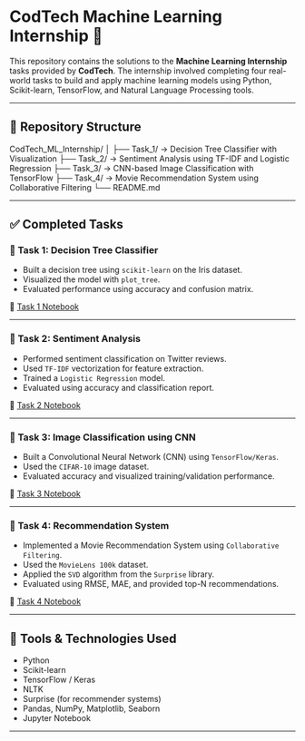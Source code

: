 # CodTech Machine Learning Internship 🚀

This repository contains the solutions to the **Machine Learning Internship** tasks provided by **CodTech**. The internship involved completing four real-world tasks to build and apply machine learning models using Python, Scikit-learn, TensorFlow, and Natural Language Processing tools.

---

## 📁 Repository Structure

CodTech_ML_Internship/
│
├── Task_1/ → Decision Tree Classifier with Visualization
├── Task_2/ → Sentiment Analysis using TF-IDF and Logistic Regression
├── Task_3/ → CNN-based Image Classification with TensorFlow
├── Task_4/ → Movie Recommendation System using Collaborative Filtering
└── README.md

---

## ✅ Completed Tasks

### 🔹 Task 1: Decision Tree Classifier
- Built a decision tree using `scikit-learn` on the Iris dataset.
- Visualized the model with `plot_tree`.
- Evaluated performance using accuracy and confusion matrix.

📂 [Task 1 Notebook](./Task_1/Task_1_DecisionTree.ipynb)

---

### 🔹 Task 2: Sentiment Analysis
- Performed sentiment classification on Twitter reviews.
- Used `TF-IDF` vectorization for feature extraction.
- Trained a `Logistic Regression` model.
- Evaluated using accuracy and classification report.

📂 [Task 2 Notebook](./Task_2/Task_2_SentimentAnalysis.ipynb)

---

### 🔹 Task 3: Image Classification using CNN
- Built a Convolutional Neural Network (CNN) using `TensorFlow/Keras`.
- Used the `CIFAR-10` image dataset.
- Evaluated accuracy and visualized training/validation performance.

📂 [Task 3 Notebook](./Task_3/Task_3_CNN_ImageClassification.ipynb)

---

### 🔹 Task 4: Recommendation System
- Implemented a Movie Recommendation System using `Collaborative Filtering`.
- Used the `MovieLens 100k` dataset.
- Applied the `SVD` algorithm from the `Surprise` library.
- Evaluated using RMSE, MAE, and provided top-N recommendations.

📂 [Task 4 Notebook](./Task_4/Task_4_RecommendationSystem.ipynb)

---

## 🔧 Tools & Technologies Used

- Python
- Scikit-learn
- TensorFlow / Keras
- NLTK
- Surprise (for recommender systems)
- Pandas, NumPy, Matplotlib, Seaborn
- Jupyter Notebook

---
